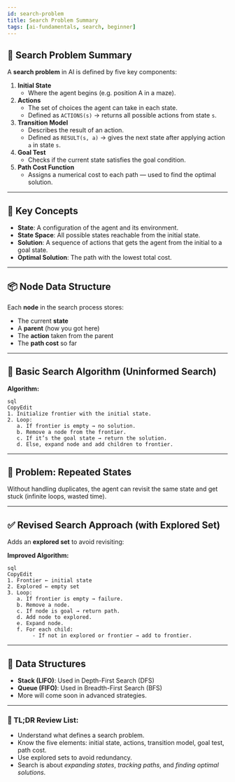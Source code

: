 ```yaml
---
id: search-problem
title: Search Problem Summary
tags: [ai-fundamentals, search, beginner]
---
```

## 🧭 **Search Problem Summary**

A **search problem** in AI is defined by five key components:

1. **Initial State**
    - Where the agent begins (e.g. position A in a maze).
2. **Actions**
    - The set of choices the agent can take in each state.
    - Defined as `ACTIONS(s)` → returns all possible actions from state `s`.
3. **Transition Model**
    - Describes the result of an action.
    - Defined as `RESULT(s, a)` → gives the next state after applying action `a` in state `s`.
4. **Goal Test**
    - Checks if the current state satisfies the goal condition.
5. **Path Cost Function**
    - Assigns a numerical cost to each path — used to find the optimal solution.

---

## 🧠 Key Concepts

- **State**: A configuration of the agent and its environment.
- **State Space**: All possible states reachable from the initial state.
- **Solution**: A sequence of actions that gets the agent from the initial to a goal state.
- **Optimal Solution**: The path with the lowest total cost.

---

## 📦 Node Data Structure

Each **node** in the search process stores:

- The current **state**
- A **parent** (how you got here)
- The **action** taken from the parent
- The **path cost** so far

---

## 🔄 Basic Search Algorithm (Uninformed Search)

**Algorithm:**

```
sql
CopyEdit
1. Initialize frontier with the initial state.
2. Loop:
   a. If frontier is empty → no solution.
   b. Remove a node from the frontier.
   c. If it’s the goal state → return the solution.
   d. Else, expand node and add children to frontier.

```

---

## 🚨 Problem: Repeated States

Without handling duplicates, the agent can revisit the same state and get stuck (infinite loops, wasted time).

---

## ✅ Revised Search Approach (with Explored Set)

Adds an **explored set** to avoid revisiting:

**Improved Algorithm:**

```
sql
CopyEdit
1. Frontier ← initial state
2. Explored ← empty set
3. Loop:
   a. If frontier is empty → failure.
   b. Remove a node.
   c. If node is goal → return path.
   d. Add node to explored.
   e. Expand node.
   f. For each child:
        - If not in explored or frontier → add to frontier.

```

---

## 🧱 Data Structures

- **Stack (LIFO)**: Used in Depth-First Search (DFS)
- **Queue (FIFO)**: Used in Breadth-First Search (BFS)
- More will come soon in advanced strategies.

---

### 🌟 TL;DR Review List:

- Understand what defines a search problem.
- Know the five elements: initial state, actions, transition model, goal test, path cost.
- Use explored sets to avoid redundancy.
- Search is about *expanding states*, *tracking paths*, and *finding optimal solutions*.